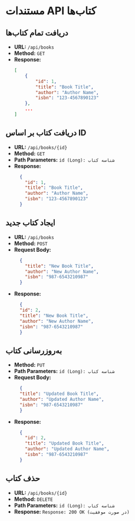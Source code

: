 # مستندات API کتاب‌ها

## دریافت تمام کتاب‌ها
- **URL:** `/api/books`
- **Method:** `GET`
- **Response:**
  ```json
  [
      {
          "id": 1,
          "title": "Book Title",
          "author": "Author Name",
          "isbn": "123-4567890123"
      },
      ...
  ]
## دریافت کتاب بر اساس ID
- **URL:** `/api/books/{id}`
- **Method:** `GET`
- **Path Parameters:** `id (Long): شناسه کتاب`
- **Response:**
  ```json
    {
      "id": 1,
      "title": "Book Title",
      "author": "Author Name",
      "isbn": "123-4567890123"
    }
## ایجاد کتاب جدید
- **URL:** `/api/books`
- **Method:** `POST`
- **Request Body:**
  ```json
    {
      "title": "New Book Title",
      "author": "New Author Name",
      "isbn": "987-6543210987"
    }
- **Response:**
  ```json
    {
    "id": 2,
    "title": "New Book Title",
    "author": "New Author Name",
    "isbn": "987-6543210987"
    }
## به‌روزرسانی کتاب
- **Method:** `PUT`
- **Path Parameters:** `id (Long): شناسه کتاب`
- **Request Body:**
  ```json
    {
    "title": "Updated Book Title",
    "author": "Updated Author Name",
    "isbn": "987-6543210987"
    }
- **Response:**
  ```json
    {
      "id": 2,
      "title": "Updated Book Title",
      "author": "Updated Author Name",
      "isbn": "987-6543210987"
    }

## حذف کتاب
- **URL:** `/api/books/{id}`
- **Method:** `DELETE`
- **Path Parameters:** `id (Long): شناسه کتاب`
- **Response:** `Response: 200 OK (در صورت موفقیت)`
